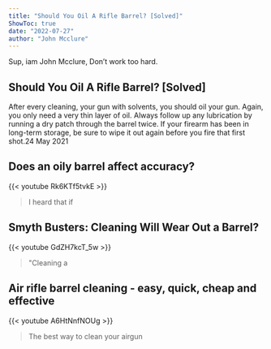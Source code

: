 ```yaml
---
title: "Should You Oil A Rifle Barrel? [Solved]"
ShowToc: true 
date: "2022-07-27"
author: "John Mcclure" 
---
```


Sup, iam John Mcclure, Don’t work too hard.
## Should You Oil A Rifle Barrel? [Solved]
 After every cleaning, your gun with solvents, you should oil your gun. Again, you only need a very thin layer of oil. Always follow up any lubrication by running a dry patch through the barrel twice. If your firearm has been in long-term storage, be sure to wipe it out again before you fire that first shot.24 May 2021

## Does an oily barrel affect accuracy?
{{< youtube Rk6KTf5tvkE >}}
>I heard that if 

## Smyth Busters: Cleaning Will Wear Out a Barrel?
{{< youtube GdZH7kcT_5w >}}
>"Cleaning a 

## Air rifle barrel cleaning - easy, quick, cheap and effective
{{< youtube A6HtNnfNOUg >}}
>The best way to clean your airgun 

